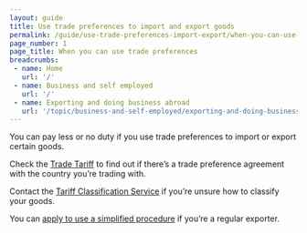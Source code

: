 ```yaml
---
layout: guide
title: Use trade preferences to import and export goods
permalink: /guide/use-trade-preferences-import-export/when-you-can-use-trade-preferences.html
page_number: 1
page_title: When you can use trade preferences
breadcrumbs:
 - name: Home
   url: '/'
 - name: Business and self employed
   url: '/'
 - name: Exporting and doing business abroad
   url: '/topic/business-and-self-employed/exporting-and-doing-business-abroad.html'   
---
```


You can pay less or no duty if you use trade preferences to import or export certain goods. 

Check the [Trade Tariff](https://govuk-import-export.herokuapp.com/start/trade-tariff.html) to find out if there’s a trade preference agreement with the country you’re trading with. 

Contact the [Tariff Classification Service](/government/organisations/hm-revenue-customs/contact/tariff-classification-service) if you’re unsure how to classify your goods. 

You can [apply to use a simplified procedure](/guide/use-trade-preferences-import-export/help-for-regular-exporters.html) if you’re a regular exporter.
